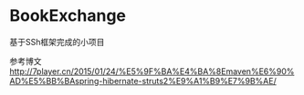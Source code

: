 # BookExchange
基于SSh框架完成的小项目


参考博文 http://7player.cn/2015/01/24/%E5%9F%BA%E4%BA%8Emaven%E6%90%AD%E5%BB%BAspring-hibernate-struts2%E9%A1%B9%E7%9B%AE/
